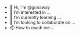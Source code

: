 - 👋 Hi, I’m @gonaway
- 👀 I’m interested in ...
- 🌱 I’m currently learning ...
- 💞️ I’m looking to collaborate on ...
- 📫 How to reach me ...

<!---
gonaway/gonaway is a ✨ special ✨ repository because its `README.md` (this file) appears on your GitHub profile.
You can click the Preview link to take a look at your changes.
--->
